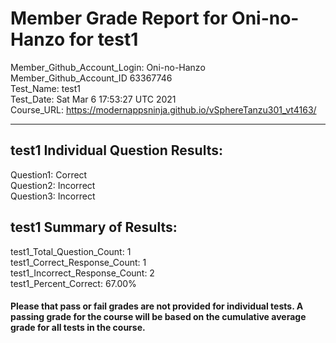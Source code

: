 # Member Grade Report for Oni-no-Hanzo for test1  
   
Member_Github_Account_Login: Oni-no-Hanzo  
Member_Github_Account_ID 63367746  
Test_Name: test1  
Test_Date: Sat Mar  6 17:53:27 UTC 2021  
Course_URL: https://modernappsninja.github.io/vSphereTanzu301_vt4163/  
   
---  
## test1 Individual Question Results:  
Question1: Correct  
Question2: Incorrect  
Question3: Incorrect  
## test1 Summary of Results:  
test1_Total_Question_Count: 1  
test1_Correct_Response_Count: 1  
test1_Incorrect_Response_Count: 2  
test1_Percent_Correct: 67.00%  
#### Please that pass or fail grades are not provided for individual tests. A passing grade for the course will be based on the cumulative average grade for all tests in the course.  
